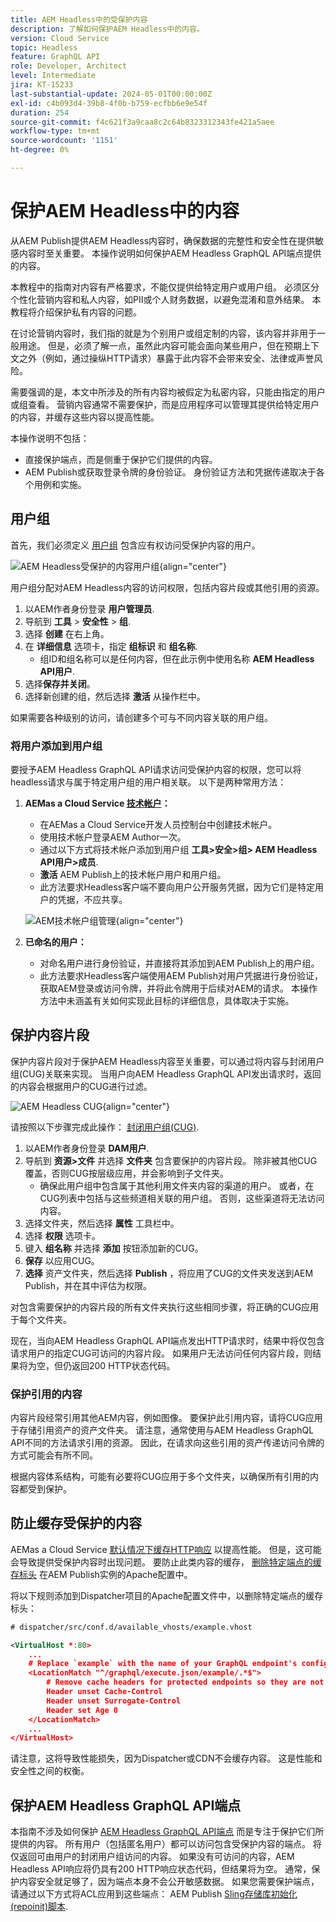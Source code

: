 ```yaml
---
title: AEM Headless中的受保护内容
description: 了解如何保护AEM Headless中的内容。
version: Cloud Service
topic: Headless
feature: GraphQL API
role: Developer, Architect
level: Intermediate
jira: KT-15233
last-substantial-update: 2024-05-01T00:00:00Z
exl-id: c4b093d4-39b8-4f0b-b759-ecfbb6e9e54f
duration: 254
source-git-commit: f4c621f3a9caa8c2c64b8323312343fe421a5aee
workflow-type: tm+mt
source-wordcount: '1151'
ht-degree: 0%

---
```


# 保护AEM Headless中的内容

从AEM Publish提供AEM Headless内容时，确保数据的完整性和安全性在提供敏感内容时至关重要。 本操作说明如何保护AEM Headless GraphQL API端点提供的内容。

本教程中的指南对内容有严格要求，不能仅提供给特定用户或用户组。 必须区分个性化营销内容和私人内容，如PII或个人财务数据，以避免混淆和意外结果。 本教程将介绍保护私有内容的问题。

在讨论营销内容时，我们指的就是为个别用户或组定制的内容，该内容并非用于一般用途。 但是，必须了解一点，虽然此内容可能会面向某些用户，但在预期上下文之外（例如，通过操纵HTTP请求）暴露于此内容不会带来安全、法律或声誉风险。

需要强调的是，本文中所涉及的所有内容均被假定为私密内容，只能由指定的用户或组查看。 营销内容通常不需要保护，而是应用程序可以管理其提供给特定用户的内容，并缓存这些内容以提高性能。

本操作说明不包括：

- 直接保护端点，而是侧重于保护它们提供的内容。
- AEM Publish或获取登录令牌的身份验证。 身份验证方法和凭据传递取决于各个用例和实施。

## 用户组

首先，我们必须定义 [用户组](https://experienceleague.adobe.com/en/docs/experience-manager-learn/cloud-service/accessing/aem-users-groups-and-permissions) 包含应有权访问受保护内容的用户。

![AEM Headless受保护的内容用户组](./assets/protected-content/user-groups.png){align="center"}

用户组分配对AEM Headless内容的访问权限，包括内容片段或其他引用的资源。

1. 以AEM作者身份登录 **用户管理员**.
1. 导航到 **工具** > **安全性** > **组**.
1. 选择 **创建** 在右上角。
1. 在 **详细信息** 选项卡，指定 **组标识** 和 **组名称**.
   - 组ID和组名称可以是任何内容，但在此示例中使用名称 **AEM Headless API用户**.
1. 选择&#x200B;**保存并关闭**。
1. 选择新创建的组，然后选择 **激活** 从操作栏中。

如果需要各种级别的访问，请创建多个可与不同内容关联的用户组。

### 将用户添加到用户组

要授予AEM Headless GraphQL API请求访问受保护内容的权限，您可以将headless请求与属于特定用户组的用户相关联。 以下是两种常用方法：

1. **AEMas a Cloud Service [技术帐户](https://experienceleague.adobe.com/en/docs/experience-manager-learn/getting-started-with-aem-headless/authentication/service-credentials)：**
   - 在AEMas a Cloud Service开发人员控制台中创建技术帐户。
   - 使用技术帐户登录AEM Author一次。
   - 通过以下方式将技术帐户添加到用户组 **工具>安全>组> AEM Headless API用户>成员**.
   - **激活** AEM Publish上的技术帐户用户和用户组。
   - 此方法要求Headless客户端不要向用户公开服务凭据，因为它们是特定用户的凭据，不应共享。

   ![AEM技术帐户组管理](./assets/protected-content/group-membership.png){align="center"}

2. **已命名的用户：**
   - 对命名用户进行身份验证，并直接将其添加到AEM Publish上的用户组。
   - 此方法要求Headless客户端使用AEM Publish对用户凭据进行身份验证，获取AEM登录或访问令牌，并将此令牌用于后续对AEM的请求。 本操作方法中未涵盖有关如何实现此目标的详细信息，具体取决于实施。

## 保护内容片段

保护内容片段对于保护AEM Headless内容至关重要，可以通过将内容与封闭用户组(CUG)关联来实现。 当用户向AEM Headless GraphQL API发出请求时，返回的内容会根据用户的CUG进行过滤。

![AEM Headless CUG](./assets/protected-content/cugs.png){align="center"}

请按照以下步骤完成此操作： [封闭用户组(CUG)](https://experienceleague.adobe.com/en/docs/experience-manager-learn/assets/advanced/closed-user-groups).

1. 以AEM作者身份登录 **DAM用户**.
2. 导航到 **资源>文件** 并选择 **文件夹** 包含要保护的内容片段。 除非被其他CUG覆盖，否则CUG按层级应用，并会影响到子文件夹。
   - 确保此用户组中包含属于其他利用文件夹内容的渠道的用户。 或者，在CUG列表中包括与这些频道相关联的用户组。 否则，这些渠道将无法访问内容。
3. 选择文件夹，然后选择 **属性** 工具栏中。
4. 选择 **权限** 选项卡。
5. 键入 **组名称** 并选择 **添加** 按钮添加新的CUG。
6. **保存** 以应用CUG。
7. **选择** 资产文件夹，然后选择 **Publish** ，将应用了CUG的文件夹发送到AEM Publish，并在其中评估为权限。

对包含需要保护的内容片段的所有文件夹执行这些相同步骤，将正确的CUG应用于每个文件夹。

现在，当向AEM Headless GraphQL API端点发出HTTP请求时，结果中将仅包含请求用户的指定CUG可访问的内容片段。 如果用户无法访问任何内容片段，则结果将为空，但仍返回200 HTTP状态代码。

### 保护引用的内容

内容片段经常引用其他AEM内容，例如图像。 要保护此引用内容，请将CUG应用于存储引用资产的资产文件夹。 请注意，通常使用与AEM Headless GraphQL API不同的方法请求引用的资源。 因此，在请求向这些引用的资产传递访问令牌的方式可能会有所不同。

根据内容体系结构，可能有必要将CUG应用于多个文件夹，以确保所有引用的内容都受到保护。

## 防止缓存受保护的内容

AEMas a Cloud Service [默认情况下缓存HTTP响应](https://experienceleague.adobe.com/en/docs/experience-manager-learn/cloud-service/caching/publish) 以提高性能。 但是，这可能会导致提供受保护内容时出现问题。 要防止此类内容的缓存， [删除特定端点的缓存标头](https://experienceleague.adobe.com/en/docs/experience-manager-learn/cloud-service/caching/publish#how-to-customize-cache-rules-1) 在AEM Publish实例的Apache配置中。

将以下规则添加到Dispatcher项目的Apache配置文件中，以删除特定端点的缓存标头：

```xml
# dispatcher/src/conf.d/available_vhosts/example.vhost

<VirtualHost *:80>
    ...
    # Replace `example` with the name of your GraphQL endpoint's configuration name.
    <LocationMatch "^/graphql/execute.json/example/.*$">
        # Remove cache headers for protected endpoints so they are not cached
        Header unset Cache-Control
        Header unset Surrogate-Control
        Header set Age 0
    </LocationMatch>
    ...
</VirtualHost>
```

请注意，这将导致性能损失，因为Dispatcher或CDN不会缓存内容。 这是性能和安全性之间的权衡。

## 保护AEM Headless GraphQL API端点

本指南不涉及如何保护 [AEM Headless GraphQL API端点](https://experienceleague.adobe.com/en/docs/experience-manager-cloud-service/content/headless/graphql-api/graphql-endpoint) 而是专注于保护它们所提供的内容。 所有用户（包括匿名用户）都可以访问包含受保护内容的端点。 将仅返回可由用户的封闭用户组访问的内容。 如果没有可访问的内容，AEM Headless API响应将仍具有200 HTTP响应状态代码，但结果将为空。 通常，保护内容安全就足够了，因为端点本身不会公开敏感数据。 如果您需要保护端点，请通过以下方式将ACL应用到这些端点： AEM Publish [Sling存储库初始化(repoinit)脚本](https://sling.apache.org/documentation/bundles/repository-initialization.html#repoinit-parser-test-scenarios).
